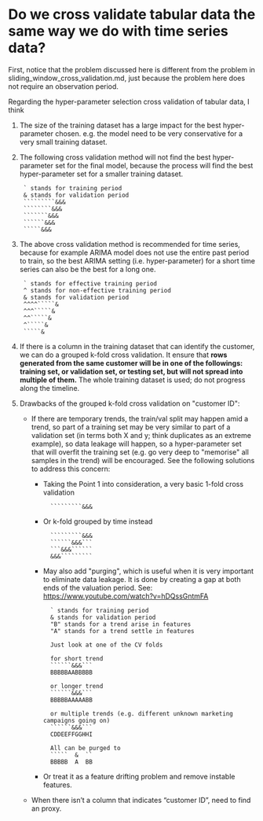 # Do we cross validate tabular data the same way we do with time series data?

First, notice that the problem discussed here is different from the problem in sliding_window_cross_validation.md, just because the problem here does not require an observation period.

Regarding the hyper-parameter selection cross validation of tabular data, I think
 
1. The size of the training dataset has a large impact for the best hyper-parameter chosen.
e.g. the model need to be very conservative for a very small training dataset.
 
2. The following cross validation method will not find the best hyper-parameter set for the final model, because the process will find the best hyper-parameter set for a smaller training dataset.

        ` stands for training period
        & stands for validation period
        `````````&&&
        ````````&&&
        ```````&&&
        ``````&&&
        `````&&&
 
3. The above cross validation method is recommended for time series, because for example ARIMA model does not use the entire past period to train, so the best ARIMA setting (i.e. hyper-parameter) for a short time series can also be the best for a long one.

        ` stands for effective training period
        ^ stands for non-effective training period
        & stands for validation period
        ^^^^`````&
        ^^^`````&
        ^^`````&
        ^`````&
        `````&

4. If there is a column in the training dataset that can identify the customer, we can do a grouped k-fold cross validation.
It ensure that **rows generated from the same customer will be in one of the followings: training set, or validation set, or testing set, but will not spread into multiple of them.** The whole training dataset is used; do not progress along the timeline.
 
5. Drawbacks of the grouped k-fold cross validation on "customer ID":

    - If there are temporary trends, the train/val split may happen amid a trend, so part of a training set may be very similar to part of a validation set (in terms both X and y; think duplicates as an extreme example), so data leakage will happen, so a hyper-parameter set that will overfit the training set (e.g. go very deep to "memorise" all samples in the trend) will be encouraged. See the following solutions to address this concern:

        - Taking the Point 1 into consideration, a very basic 1-fold cross validation

                `````````&&&

        - Or k-fold grouped by time instead

                `````````&&&
                ``````&&&```
                ```&&&``````
                &&&`````````

        - May also add "purging", which is useful when it is very important to eliminate data leakage. It is done by creating a gap at both ends of the valuation period. See: https://www.youtube.com/watch?v=hDQssGntmFA

                ` stands for training period
                & stands for validation period
                "B" stands for a trend arise in features
                "A" stands for a trend settle in features

                Just look at one of the CV folds

                for short trend
                ``````&&&```
                BBBBBAABBBBB

                or longer trend
                ``````&&&```
                BBBBBAAAAABB

                or multiple trends (e.g. different unknown marketing campaigns going on)
                ``````&&&```
                CDDEEFFGGHHI

                All can be purged to
                `````  &  ``
                BBBBB  A  BB

        - Or treat it as a feature drifting problem and remove instable features.

    - When there isn’t a column that indicates “customer ID”, need to find an proxy.